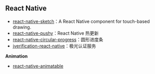 ## React Native

- [react-native-sketch](https://github.com/jgrancher/react-native-sketch)：A React Native component for touch-based drawing.
- [react-native-pushy](https://github.com/reactnativecn/react-native-pushy)：React Native 热更新
- [react-native-circular-progress](https://github.com/bartgryszko/react-native-circular-progress)：圆形进度条
- [jverification-react-native](https://github.com/jpush/jverification-react-native)：极光认证服务

**Animation**

- [react-native-animatable](https://github.com/oblador/react-native-animatable)